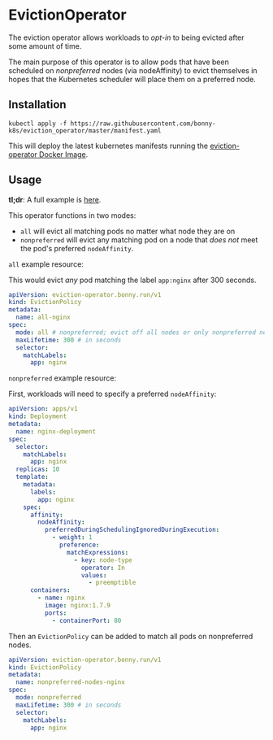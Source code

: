 # EvictionOperator

The eviction operator allows workloads to _opt-in_ to being evicted after some amount of time.

The main purpose of this operator is to allow pods that have been scheduled on _nonpreferred_ nodes (via nodeAffinity) to evict themselves in hopes that the Kubernetes scheduler will place them on a preferred node.

## Installation

```shell
kubectl apply -f https://raw.githubusercontent.com/bonny-k8s/eviction_operator/master/manifest.yaml
```

This will deploy the latest kubernetes manifests running the [eviction-operator Docker Image](https://quay.io/repository/coryodaniel/eviction-operator).

## Usage

__tl;dr__: A full example is [here](./test/example.yaml).

This operator functions in two modes:

- `all` will evict all matching pods no matter what node they are on
- `nonpreferred` will evict any matching pod on a node that _does not_ meet the pod's preferred `nodeAffinity`.

`all` example resource:

This would evict _any_ pod matching the label `app:nginx` after 300 seconds.

```yaml
apiVersion: eviction-operator.bonny.run/v1
kind: EvictionPolicy
metadata:
  name: all-nginx
spec:
  mode: all # nonpreferred; evict off all nodes or only nonpreferred nodes
  maxLifetime: 300 # in seconds
  selector:
    matchLabels:
      app: nginx
```

`nonpreferred` example resource:

First, workloads will need to specify a preferred `nodeAffinity`:

```yaml
apiVersion: apps/v1
kind: Deployment
metadata:
  name: nginx-deployment
spec:
  selector:
    matchLabels:
      app: nginx
  replicas: 10
  template:
    metadata:
      labels:
        app: nginx
    spec:
      affinity:
        nodeAffinity:
          preferredDuringSchedulingIgnoredDuringExecution:
            - weight: 1
              preference:
                matchExpressions:
                  - key: node-type
                    operator: In
                    values:
                      - preemptible
      containers:
        - name: nginx
          image: nginx:1.7.9
          ports:
            - containerPort: 80
```

Then an `EvictionPolicy` can be added to match all pods on nonpreferred nodes.

```yaml
apiVersion: eviction-operator.bonny.run/v1
kind: EvictionPolicy
metadata:
  name: nonpreferred-nodes-nginx
spec:
  mode: nonpreferred
  maxLifetime: 300 # in seconds
  selector:
    matchLabels:
      app: nginx
```
